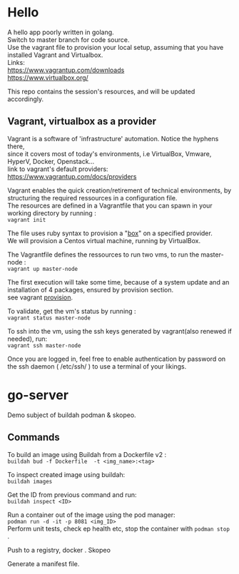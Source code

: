 
# Hello 
A hello app poorly written in golang.  
Switch to master branch for code source.  
Use the vagrant file to provision your local setup, 
assuming that you have installed Vagrant and Virtualbox.  
Links:   
https://www.vagrantup.com/downloads  
https://www.virtualbox.org/  
  
This repo contains the session's resources, and will be updated accordingly.

## Vagrant, virtualbox as a provider

Vagrant is a software of 'infrastructure' automation. Notice the hyphens there,   
since it covers most of today's environments, i.e VirtualBox, Vmware, HyperV, Docker, Openstack...   
link to vagrant's default providers: https://www.vagrantup.com/docs/providers  
   
Vagrant enables the quick creation/retirement of technical environments, by structuring the required ressources in a configuration file.      
The resources are defined in a Vagrantfile that you can spawn in your working directory by running :   
`vagrant init`  
  
The file uses ruby syntax to provision a "[box](https://app.vagrantup.com/boxes/search)" on a specified provider.  
We will provision a Centos virtual machine, running by VirtualBox.   

The Vagrantfile defines the ressources to run two vms, to run the master-node :   
`vagrant up master-node`   


The first execution will take some time, because of a system update and an installation of 4 packages, ensured by provision section.  
see vagrant [provision](https://www.vagrantup.com/docs/cli/provision).   
   
   
To validate, get the vm's status by running :     
`vagrant status master-node`   

To ssh into the vm, using the ssh keys generated by vagrant(also renewed if needed), run:      
`vagrant ssh master-node`

Once you are logged in, feel free to enable authentication by password on the ssh daemon ( /etc/ssh/ ) to use a terminal of your likings.


# go-server
Demo subject of buildah podman & skopeo.
## Commands
To build an image using Buildah from a Dockerfile v2 :   
`buildah bud -f Dockerfile  -t <img_name>:<tag>`  

To inspect created image using buildah:   
  `buildah images`    

Get the ID from previous command and run:     
`buildah inspect <ID>`

Run a container out of the image using the pod manager:      
`podman run -d -it -p 8081 <img_ID> `  
Perform unit tests, check ep health etc, stop the container with `podman stop `.  

Push to a registry, docker . 
Skopeo   


Generate a manifest file.



  

